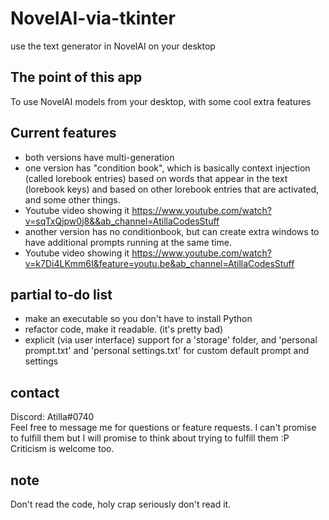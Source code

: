 # NovelAI-via-tkinter
 use the text generator in NovelAI on your desktop

## The point of this app
 To use NovelAI models from your desktop, with some cool extra features

## Current features
- both versions have multi-generation
- one version has "condition book", which is basically context injection (called lorebook entries) based on words that appear in the text (lorebook keys) and based on other lorebook entries that are activated, and some other things.
-    Youtube video showing it https://www.youtube.com/watch?v=sqTxQjpw0j8&&ab_channel=AtillaCodesStuff
- another version has no conditionbook, but can create extra windows to have additional prompts running at the same time.
-    Youtube video showing it https://www.youtube.com/watch?v=k7Di4LKmm6I&feature=youtu.be&ab_channel=AtillaCodesStuff

## partial to-do list
- make an executable so you don't have to install Python
- refactor code, make it readable. (it's pretty bad)
- explicit (via user interface) support for a 'storage' folder, and 'personal prompt.txt' and 'personal settings.txt' for custom default prompt and settings

## contact
Discord: Atilla#0740  
Feel free to message me for questions or feature requests. I can't promise to fulfill them but I will promise to think about trying to fulfill them :P  
Criticism is welcome too.

## note
Don't read the code, holy crap seriously don't read it.
